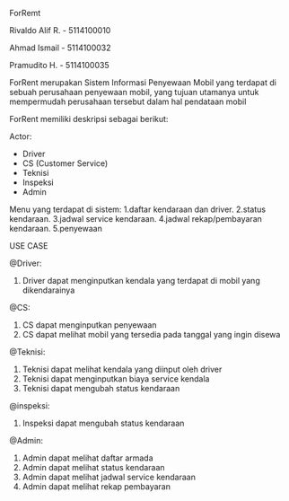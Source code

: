 ForRemt

Rivaldo Alif R. - 5114100010

Ahmad Ismail    - 5114100032

Pramudito H.    - 5114100035

ForRent merupakan Sistem Informasi Penyewaan Mobil yang terdapat di sebuah perusahaan penyewaan mobil, yang tujuan utamanya untuk mempermudah perusahaan tersebut dalam hal pendataan mobil

ForRent memiliki deskripsi sebagai berikut:

Actor:
- Driver
- CS (Customer Service)
- Teknisi
- Inspeksi
- Admin

Menu yang terdapat di sistem:
1.daftar kendaraan dan driver.
2.status kendaraan.
3.jadwal service kendaraan.
4.jadwal rekap/pembayaran kendaraan.
5.penyewaan

USE CASE

@Driver:
1. Driver dapat menginputkan kendala yang terdapat di mobil yang dikendarainya

@CS:
1. CS dapat menginputkan penyewaan
2. CS dapat melihat mobil yang tersedia pada tanggal yang ingin disewa

@Teknisi:
1. Teknisi dapat melihat kendala yang diinput oleh driver
2. Teknisi dapat menginputkan biaya service kendala
3. Teknisi dapat mengubah status kendaraan

@inspeksi:
1. Inspeksi dapat mengubah status kendaraan

@Admin:
1. Admin dapat melihat daftar armada
2. Admin dapat melihat status kendaraan
3. Admin dapat melihat jadwal service kendaraan
4. Admin dapat melihat rekap pembayaran
